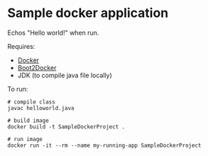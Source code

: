# Sample docker application

Echos "Hello world!" when run.

Requires:
* [Docker](https://www.docker.com/)
* [Boot2Docker](http://boot2docker.io/)
* JDK (to compile java file locally)

To run:

```
# compile class
javac helloworld.java

# build image
docker build -t SampleDockerProject .

# run image
docker run -it --rm --name my-running-app SampleDockerProject
```
